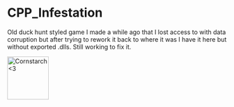 # CPP_Infestation
  Old duck hunt styled game I made a while ago that I lost access to with data corruption but after trying to rework it back to where it was I have it here but without exported .dlls. Still working to fix it.

<img src="https://github.com/Kingerthanu/CPP_Infestation/assets/76754592/a689df69-c9ab-49b6-9777-b3303982ed28" alt="Cornstarch <3" width="95" height="99">
